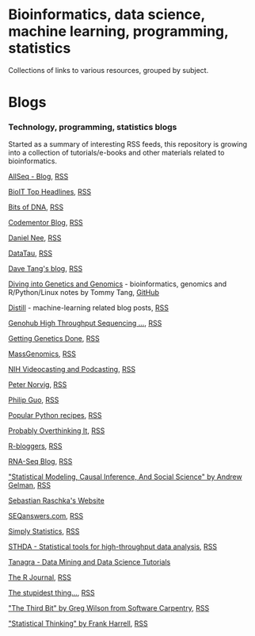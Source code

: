 # Bioinformatics, data science, machine learning, programming, statistics

Collections of links to various resources, grouped by subject.

# Blogs

### Technology, programming, statistics blogs

Started as a summary of interesting RSS feeds, this repository is growing into a collection of tutorials/e-books and other materials related to bioinformatics.

[AllSeq - Blog](http://allseq.com/), [RSS](http://allseq.com/index.php?option=com_content&amp;id=38&amp;layout=blog&amp;view=category&amp;Itemid=741&amp;format=feed&amp;type=rss)

[BioIT Top Headlines](http://www.bio-itworld.com/), [RSS](http://www.bio-itworld.com/RSS/BioIT_WorldNews_RSS.aspx)

[Bits of DNA](https://liorpachter.wordpress.com), [RSS](http://liorpachter.wordpress.com/feed/)

[Codementor Blog](https://www.codementor.io/data-science/tutorial), [RSS](https://www.codementor.io/data-science/tutorial/feed)

[Daniel Nee](http://danielnee.com), [RSS](http://danielnee.com/?feed=rss2)

[DataTau](http://www.datatau.com/), [RSS](http://www.datatau.com/rss)

[Dave Tang's blog](https://davetang.org/muse), [RSS](https://davetang.org/muse/feed/)

[Diving into Genetics and Genomics](https://crazyhottommy.blogspot.com/) - bioinformatics, genomics and R/Python/Linux notes by Tommy Tang, [GitHub](https://github.com/crazyhottommy)

[Distill](https://distill.pub/) - machine-learning related blog posts, [RSS](https://distill.pub/rss.xml)

[Genohub High Throughput Sequencing ...](http://blog.genohub.com), [RSS](http://blog.genohub.com/feed/)

[Getting Genetics Done](http://www.gettinggeneticsdone.com/), [RSS](http://gettinggeneticsdone.blogspot.com/feeds/posts/default)

[MassGenomics](http://massgenomics.org), [RSS](http://feeds.feedburner.com/Massgenomics)

[NIH Videocasting and Podcasting](https://videocast.nih.gov/), [RSS](https://videocast.nih.gov/rss/podcasts.asp)

[Peter Norvig](http://www.norvig.com), [RSS](http://www.norvig.com/rss-feed.xml)

[Philip Guo](http://www.pgbovine.net/writings.htm), [RSS](http://www.pgbovine.net/pgbovine-rss-feed.xml)

[Popular Python recipes](http://code.activestate.com/recipes/langs/python/), [RSS](http://aspn.activestate.com/ASPN/Cookbook/Python/index_rss)

[Probably Overthinking It](http://allendowney.blogspot.com/), [RSS](http://allendowney.blogspot.com/feeds/posts/default)

[R-bloggers](http://www.r-bloggers.com), [RSS](http://www.r-bloggers.com/feed/)

[RNA-Seq Blog](http://www.rna-seqblog.com), [RSS](http://www.rna-seqblog.com/feed/)

["Statistical Modeling, Causal Inference, And Social Science" by Andrew Gelman](http://andrewgelman.com/), [RSS](http://andrewgelman.com/feed/)

[Sebastian Raschka's Website](https://sebastianraschka.com/blog/index.html)

[SEQanswers.com](http://SEQanswers.com), [RSS](http://feeds.feedburner.com/Seqanswers)

[Simply Statistics](http://simplystatistics.org), [RSS](http://simplystatistics.org/feed/)

[STHDA - Statistical tools for high-throughput data analysis](http://www.sthda.com/english/), [RSS](http://www.sthda.com/english/syndication/rss/wiki)

[Tanagra - Data Mining and Data Science Tutorials](https://data-mining-tutorials.blogspot.com/)

[The R Journal](http://journal.r-project.org), [RSS](http://journal.r-project.org/rss.atom)

[The stupidest thing...](https://kbroman.wordpress.com), [RSS](http://kbroman.wordpress.com/feed/)

["The Third Bit" by Greg Wilson from Software Carpentry](http://third-bit.com/), [RSS](http://third-bit.com/)

["Statistical Thinking" by Frank Harrell](http://www.fharrell.com/), [RSS](http://www.fharrell.com/feeds/posts/default?alt=rss)

